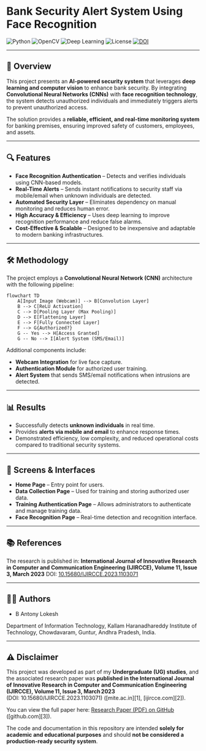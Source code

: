 


# Bank Security Alert System Using Face Recognition

![Python](https://img.shields.io/badge/Python-3.8%2B-blue?logo=python)
![OpenCV](https://img.shields.io/badge/OpenCV-4.x-green?logo=opencv)
![Deep Learning](https://img.shields.io/badge/Deep%20Learning-CNN-orange?logo=tensorflow)
![License](https://img.shields.io/badge/License-CC%20BY--NC--SA%204.0-lightgrey)
[![DOI](https://img.shields.io/badge/DOI-10.15680%2FIJIRCCE.2023.1103071-blue)](https://doi.org/10.15680/IJIRCCE.2023.1103071)

---

## 📌 Overview

This project presents an **AI-powered security system** that leverages **deep learning and computer vision** to enhance bank security. By integrating **Convolutional Neural Networks (CNNs)** with **face recognition technology**, the system detects unauthorized individuals and immediately triggers alerts to prevent unauthorized access.

The solution provides a **reliable, efficient, and real-time monitoring system** for banking premises, ensuring improved safety of customers, employees, and assets.

---

## 🔍 Features

* **Face Recognition Authentication** – Detects and verifies individuals using CNN-based models.
* **Real-Time Alerts** – Sends instant notifications to security staff via mobile/email when unknown individuals are detected.
* **Automated Security Layer** – Eliminates dependency on manual monitoring and reduces human error.
* **High Accuracy & Efficiency** – Uses deep learning to improve recognition performance and reduce false alarms.
* **Cost-Effective & Scalable** – Designed to be inexpensive and adaptable to modern banking infrastructures.

---

## 🛠️ Methodology

The project employs a **Convolutional Neural Network (CNN)** architecture with the following pipeline:

```mermaid
flowchart TD
    A[Input Image (Webcam)] --> B[Convolution Layer]
    B --> C[ReLU Activation]
    C --> D[Pooling Layer (Max Pooling)]
    D --> E[Flattening Layer]
    E --> F[Fully Connected Layer]
    F --> G{Authorized?}
    G -- Yes --> H[Access Granted]
    G -- No --> I[Alert System (SMS/Email)]
```

Additional components include:

* **Webcam Integration** for live face capture.
* **Authentication Module** for authorized user training.
* **Alert System** that sends SMS/email notifications when intrusions are detected.

---

## 📊 Results

* Successfully detects **unknown individuals** in real time.
* Provides **alerts via mobile and email** to enhance response times.
* Demonstrated efficiency, low complexity, and reduced operational costs compared to traditional security systems.

---

## 📸 Screens & Interfaces

* **Home Page** – Entry point for users.
* **Data Collection Page** – Used for training and storing authorized user data.
* **Training Authentication Page** – Allows administrators to authenticate and manage training data.
* **Face Recognition Page** – Real-time detection and recognition interface.

---

## 📚 References

The research is published in:
**International Journal of Innovative Research in Computer and Communication Engineering (IJIRCCE), Volume 11, Issue 3, March 2023**
DOI: [10.15680/IJIRCCE.2023.1103071](https://doi.org/10.15680/IJIRCCE.2023.1103071)&#x20; 

---

## 👩‍💻 Authors

* B Antony Lokesh


Department of Information Technology, Kallam Haranadhareddy Institute of Technology, Chowdavaram, Guntur, Andhra Pradesh, India.

---

## ⚠️ Disclaimer

This project was developed as part of my **Undergraduate (UG) studies**, and the associated research paper was **published in the International Journal of Innovative Research in Computer and Communication Engineering (IJIRCCE), Volume 11, Issue 3, March 2023** (DOI: 10.15680/IJIRCCE.2023.1103071) ([mite.ac.in][1], [ijircce.com][2]).

You can view the full paper here: [Research Paper (PDF) on GitHub](https://github.com/Antonylokesh/Bank-Security-Alert-System-Using-Face-Recognition-Research-Paper-/blob/main/Research%20paper.pdf) ([github.com][3]).

The code and documentation in this repository are intended **solely for academic and educational purposes** and should **not be considered a production-ready security system**.






